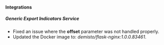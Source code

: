 
#### Integrations

##### Generic Export Indicators Service
- Fixed an issue where the **offset** parameter was not handled properly.
- Updated the Docker image to: *demisto/flask-nginx:1.0.0.83461*.
